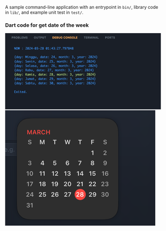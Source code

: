 A sample command-line application with an entrypoint in `bin/`, library code
in `lib/`, and example unit test in `test/`.

### Dart code for get date of the week


<img src="https://raw.githubusercontent.com/Hendriyawan/DateOfTheWeek/master/Screenshot 2024-03-28 at 01.43.42.png"/>

<img src="https://raw.githubusercontent.com/Hendriyawan/DateOfTheWeek/master/Screenshot 2024-03-28 at 01.44.33.png"/>